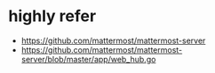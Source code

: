 
# highly refer
- https://github.com/mattermost/mattermost-server
- https://github.com/mattermost/mattermost-server/blob/master/app/web_hub.go
